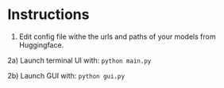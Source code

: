 # Instructions
1) Edit config file withe the urls and paths of your models from Huggingface.

2a) Launch terminal UI with:
`python main.py`

2b) Launch GUI with:
`python gui.py`
